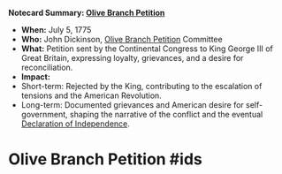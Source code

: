 **Notecard Summary: [Olive Branch Petition](./../olive-branch-petition/)**

* **When:** July 5, 1775
* **Who:** John Dickinson, [Olive Branch Petition](./../olive-branch-petition/) Committee
* **What:** Petition sent by the Continental Congress to King George III of Great Britain, expressing loyalty, grievances, and a desire for reconciliation.
* **Impact:**
 * Short-term: Rejected by the King, contributing to the escalation of tensions and the American Revolution.
 * Long-term: Documented grievances and American desire for self-government, shaping the narrative of the conflict and the eventual [Declaration of Independence](./../declaration-of-independence/).
# Olive Branch Petition #ids